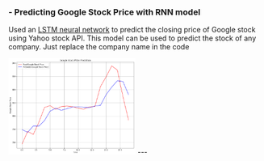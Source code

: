 ### - Predicting Google Stock Price with RNN model

Used an [LSTM neural network](http://colah.github.io/posts/2015-08-Understanding-LSTMs/) to predict the closing price of Google stock using Yahoo stock API. This model can be used to predict the stock of any company. Just replace the company name in the code

<img src="/stockPricePrediction.jpg" width="50%"/>
---
